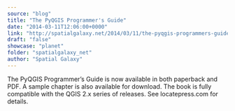 ```yaml
---
source: "blog"
title: "The PyQGIS Programmer's Guide"
date: "2014-03-11T12:06:00+0000"
link: "http://spatialgalaxy.net/2014/03/11/the-pyqgis-programmers-guide/"
draft: "false"
showcase: "planet"
folder: "spatialgalaxy_net"
author: "Spatial Galaxy"
---
```


The PyQGIS Programmer&rsquo;s Guide is now available in both paperback and PDF. A sample chapter is also available for download.
The book is fully compatible with the QGIS 2.x series of releases.
See locatepress.com for details.
